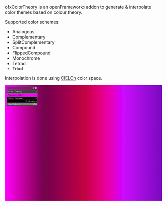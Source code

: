 ofxColorTheory is an openFrameworks addon to generate & interpolate color themes based on colour theory.

Supported color schemes:

* Analogous
* Complementary
* SplitComplementary
* Compound
* FlippedCompound
* Monochrome
* Tetrad
* Triad

Interpolation is done using [CIELCh](https://en.wikipedia.org/wiki/CIELAB_color_space#Cylindrical_representation:_CIELCh_or_CIEHLC) color space.

![](ofxColorTheory.gif)
